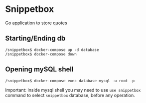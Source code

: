 # Snippetbox

Go application to store quotes

## Starting/Ending db
```
/snippetbox$ docker-compose up -d database
/snippetbox$ docker-compose down
```

## Opening mySQL shell
```
/snippetbox$ docker-compose exec database mysql -u root -p
```

Important: Inside mysql shell you may need to use `use snippetbox` command
to select `snippetbox` database, before any operation.

